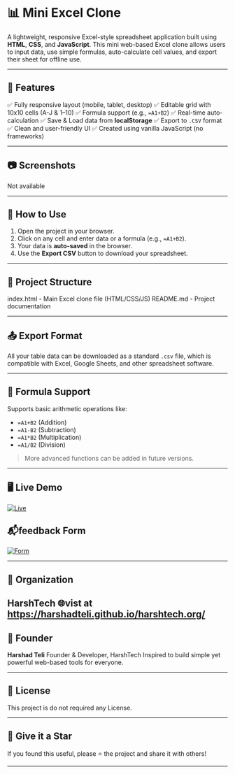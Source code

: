# 📊 Mini Excel Clone

A lightweight, responsive Excel-style spreadsheet application built using **HTML**, **CSS**, and **JavaScript**. This mini web-based Excel clone allows users to input data, use simple formulas, auto-calculate cell values, and export their sheet for offline use.

---

## 🚀 Features

✅ Fully responsive layout (mobile, tablet, desktop) 
✅ Editable grid with 10x10 cells (A-J & 1–10) 
✅ Formula support (e.g., `=A1+B2`) 
✅ Real-time auto-calculation 
✅ Save & Load data from **localStorage** 
✅ Export to `.CSV` format 
✅ Clean and user-friendly UI 
✅ Created using vanilla JavaScript (no frameworks)

---

## 📷 Screenshots

Not available

---

## 🔧 How to Use

1. Open the project in your browser.
2. Click on any cell and enter data or a formula (e.g., `=A1+B2`).
3. Your data is **auto-saved** in the browser.
4. Use the **Export CSV** button to download your spreadsheet.

---

## 📁 Project Structure

index.html       - Main Excel clone file (HTML/CSS/JS) README.md        - Project documentation

---

## 📤 Export Format

All your table data can be downloaded as a standard `.csv` file, which is compatible with Excel, Google Sheets, and other spreadsheet software.

---

## 🧠 Formula Support

Supports basic arithmetic operations like:

- `=A1+B2` (Addition)
- `=A1-B2` (Subtraction)
- `=A1*B2` (Multiplication)
- `=A1/B2` (Division)

> More advanced functions can be added in future versions.

---

## 🖥️ Live Demo

[![Live](https://img.shields.io/badge/Live-Demo-green?style=for-the-badge&logo=vercel)](https://harshadteli.github.io/web-excel/)


## 📬feedback Form 


[![Form](https://img.shields.io/badge/Feedback_Form-4285F4?style=for-the-badge&logo=googleforms&logoColor=white)](https://harshadteli.github.io/Feedback-Form-HarshTech/)

---


## 🏢 Organization

**HarshTech** 
🌐vist at https://harshadteli.github.io/harshtech.org/<br>
---

## 👤 Founder

**Harshad Teli** 
Founder & Developer, HarshTech 
Inspired to build simple yet powerful web-based tools for everyone.

---

## 📜 License

This project is do not required any License.

---

## 🌟 Give it a Star

If you found this useful, please ⭐ the project and share it with others!


---
